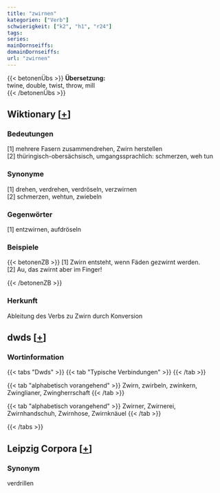```yaml
---
title: "zwirnen"
kategorien: ["Verb"]
schwierigkeit: ["k2", "h1", "r24"]
tags:
series:
mainDornseiffs:
domainDornseiffs:
url: "zwirnen"
---
```


{{< betonenÜbs >}}
**Übersetzung:**  
twine, double, twist, throw, mill  
{{< /betonenÜbs >}}

## Wiktionary [[+](https://de.wiktionary.org/wiki/zwirnen)]

### Bedeutungen
[1] mehrere Fasern zusammendrehen, Zwirn herstellen  
[2] thüringisch-obersächsisch, umgangssprachlich: schmerzen, weh tun  

### Synonyme
[1] drehen, verdrehen, verdröseln, verzwirnen  
[2] schmerzen, wehtun, zwiebeln  

### Gegenwörter
[1] entzwirnen, aufdröseln  

### Beispiele
{{< betonenZB >}}
[1] Zwirn entsteht, wenn Fäden gezwirnt werden.  
[2] Au, das zwirnt aber im Finger!  

{{< /betonenZB >}}
### Herkunft
Ableitung des Verbs zu Zwirn durch Konversion  



## dwds [[+](https://www.dwds.de/wb/zwirnen)]

### Wortinformation
{{< tabs "Dwds" >}}
{{< tab "Typische Verbindungen" >}}
{{< /tab >}}

{{< tab "alphabetisch vorangehend" >}}
Zwirn, zwirbeln, zwinkern, Zwinglianer, Zwingherrschaft
{{< /tab >}}

{{< tab "alphabetisch vorangehend" >}}
Zwirner, Zwirnerei, Zwirnhandschuh, Zwirnhose, Zwirnknäuel
{{< /tab >}}

{{< /tabs >}}

## Leipzig Corpora [[+](https://corpora.uni-leipzig.de/en/res?word=zwirnen&corpusId=deu_newscrawl-public_2018)]


### Synonym
verdrillen

